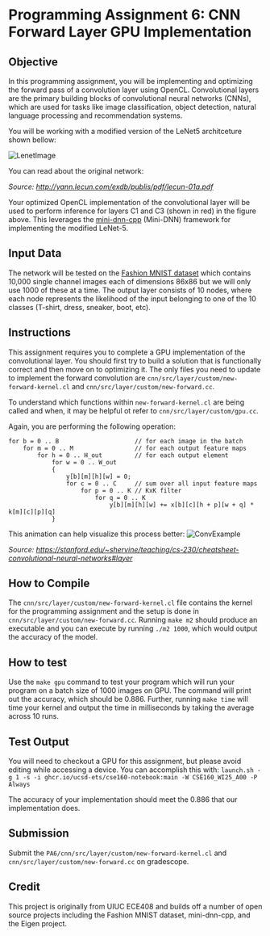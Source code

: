 # Programming Assignment 6: CNN Forward Layer GPU Implementation

## Objective

In this programming assignment, you will be implementing and optimizing the forward pass of a convolution layer using OpenCL. Convolutional layers are the primary building blocks of convolutional neural networks (CNNs), which are used for tasks like image classification, object detection, natural language processing and recommendation systems. 

You will be working with a modified version of the LeNet5 architceture shown bellow:

![LenetImage](https://lh5.googleusercontent.com/84RlneM7JSDYDirUr_ceplL4G3-Peyq5dkLJTe2f-3Bj9KuWZjsH2A9Qq5PO5BRLrVfWGPnI3eQu8RkTPgyeUf9ZOWY9JbptVJy9LceAyHRn-O0kbzprx88yb82a5dnCR7EDP7n0)

You can read about the original network:

*Source: http://yann.lecun.com/exdb/publis/pdf/lecun-01a.pdf*

Your optimized OpenCL implementation of the convolutional layer will be used to perform inference for layers C1 and C3 (shown in red) in the figure above. This leverages the [mini-dnn-cpp](https://github.com/iamhankai/mini-dnn-cpp) (Mini-DNN) framework for implementing the modified LeNet-5.

## Input Data

The network will be tested on the [Fashion MNIST dataset](https://github.com/zalandoresearch/fashion-mnist) which contains 10,000 single channel images each of dimensions 86x86 but we will only use 1000 of these at a time. The output layer consists of 10 nodes, where each node represents the likelihood of the input belonging to one of the 10 classes (T-shirt, dress, sneaker, boot, etc).

## Instructions

This assignment requires you to complete a GPU implementation of the convolutional layer. You should first try to build a solution that is functionally correct and then move on to optimizing it. The only files you need to update to implement the forward convolution are
`cnn/src/layer/custom/new-forward-kernel.cl` and `cnn/src/layer/custom/new-forward.cc`.

 To understand which functions within `new-forward-kernel.cl` are being called and when, it may be helpful ot refer to `cnn/src/layer/custom/gpu.cc`.

Again, you are performing the following operation:
```{.ruby}
for b = 0 .. B                     // for each image in the batch 
    for m = 0 .. M                 // for each output feature maps
        for h = 0 .. H_out         // for each output element
            for w = 0 .. W_out
            {
                y[b][m][h][w] = 0;
                for c = 0 .. C     // sum over all input feature maps
                    for p = 0 .. K // KxK filter
                        for q = 0 .. K
                            y[b][m][h][w] += x[b][c][h + p][w + q] * k[m][c][p][q]
            }
```
This animation can help visualize this process better:
![ConvExample](https://stanford.edu/~shervine/teaching/cs-230/illustrations/convolution-layer-a.png?1c517e00cb8d709baf32fc3d39ebae67)

*Source: https://stanford.edu/~shervine/teaching/cs-230/cheatsheet-convolutional-neural-networks#layer*

## How to Compile

The `cnn/src/layer/custom/new-forward-kernel.cl` file contains the kernel for the programming assignment and the setup is done in `cnn/src/layer/custom/new-forward.cc`. Running `make m2` should produce an executable and you can execute by running `./m2 1000`, which would output the accuracy of the model.

## How to test

Use the `make gpu` command to test your program which will run your program on a batch size of 1000 images on GPU. The command will print out the accuracy, which should be 0.886. Further, running `make time` will time your kernel and output the time in milliseconds by taking the average across 10 runs.

## Test Output 

You will need to checkout a GPU for this assignment, but please avoid editing while accessing a device. You can accomplish this with:
`launch.sh -g 1 -s -i ghcr.io/ucsd-ets/cse160-notebook:main -W CSE160_WI25_A00 -P Always`

The accuracy of your implementation should meet the 0.886 that our implementation does.

## Submission

Submit the `PA6/cnn/src/layer/custom/new-forward-kernel.cl` and `cnn/src/layer/custom/new-forward.cc` on gradescope.

## Credit

This project is originally from UIUC ECE408 and builds off a number of open source projects including the Fashion MNIST dataset, mini-dnn-cpp, and the Eigen project.


